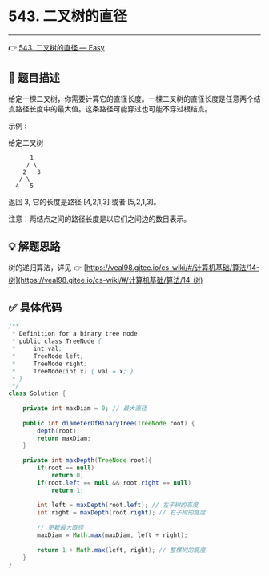 # 543. 二叉树的直径

---

👉 [543. 二叉树的直径 — Easy](https://leetcode-cn.com/problems/diameter-of-binary-tree/)

## 📜 题目描述

给定一棵二叉树，你需要计算它的直径长度。一棵二叉树的直径长度是任意两个结点路径长度中的最大值。这条路径可能穿过也可能不穿过根结点。

示例 :

给定二叉树

          1
         / \
        2   3
       / \     
      4   5    
返回 3, 它的长度是路径 [4,2,1,3] 或者 [5,2,1,3]。



注意：两结点之间的路径长度是以它们之间边的数目表示。

## 💡 解题思路

树的递归算法，详见 👉 [https://veal98.gitee.io/cs-wiki/#/计算机基础/算法/14-树](https://veal98.gitee.io/cs-wiki/#/计算机基础/算法/14-树)


## ✅  具体代码 


```java
/**
 * Definition for a binary tree node.
 * public class TreeNode {
 *     int val;
 *     TreeNode left;
 *     TreeNode right;
 *     TreeNode(int x) { val = x; }
 * }
 */
class Solution {
    
    private int maxDiam = 0; // 最大直径
    
    public int diameterOfBinaryTree(TreeNode root) {
        depth(root);
        return maxDiam;
    }
    
    private int maxDepth(TreeNode root){
        if(root == null)
            return 0;
        if(root.left == null && root.right == null)
            return 1;
        
        int left = maxDepth(root.left); // 左子树的高度
        int right = maxDepth(root.right); // 右子树的高度
        
        // 更新最大直径
        maxDiam = Math.max(maxDiam, left + right);
        
        return 1 + Math.max(left, right); // 整棵树的高度
    }
}
```
